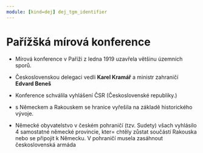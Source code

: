 ```yaml
---
module: [kind=dej] dej_tgm_identifier
---
```

# Pařížšká mírová konference

- Mírová konference v Paříži z ledna 1919 uzavřela většinu územních sporů.
- Československou delegaci vedli **Karel Kramář** a ministr zahraničí **Edvard Beneš**
- Konference schválila vyhlášení ČSR (Československé republiky.)

- s Německem a Rakouskem se hranice vyřešila na základě historického vývoje.
- Německé obyvatelstvo v českém pohraničí (tzv. Sudety) všach vyhlásilo 4 samostatné německé provincie, kter= chtěly zůstat součástí Rakouska nebo se připojit k Německu. V pohraničí musela zasáhnout československá armáda